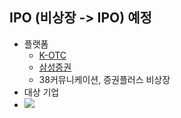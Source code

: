 ## IPO (비상장 -> IPO) 예정
* 플랫폼
  * [K-OTC](https://www.k-otc.or.kr/)
  * [삼성증권]()
  * 38커뮤니케이션, 증권플러스 비상장
* 대상 기업
 * ![](http://newsroom.etomato.com/userfiles/%EC%83%81%EC%9E%A5%EA%B3%84%ED%9A%8D%20(1).JPG)
 
